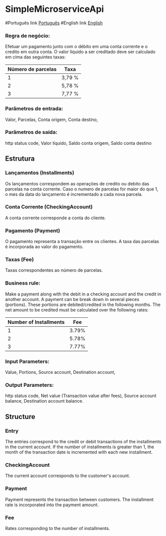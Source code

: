 # SimpleMicroserviceApi

#Português link [Português]( "Português")
#English link [English]( "English")

### Regra de negócio:
Efetuar um pagamento junto com o débito em uma conta corrente e o credito em outra conta.
O valor líquido a ser creditado deve ser calculado em cima das seguintes taxas:


Número de parcelas | Taxa
------------- | -------------
1  | 3,79 %
2  | 5,78 %
3  | 7,77 %

### Parâmetros de entrada:
Valor,
Parcelas,
Conta origem,
Conta destino,

### Parâmetros de saída:
http status code,
Valor líquido,
Saldo conta origem,
Saldo conta destino

## Estrutura
### Lançamentos (Installments)
Os lançamentos correspondem as operações de credito ou debito das parcelas na conta corrente. Caso o numero de parcelas for maior
do que 1, o mes da data do lançamento é incrementado a cada nova parcela.   
### Conta Corrente (CheckingAccount)
A conta corrente corresponde a conta do cliente.
### Pagamento (Payment)
O pagamento representa a transação entre os clientes. A taxa das parcelas é incorporada ao valor do pagamento.
### Taxas (Fee)
Taxas correspondentes ao número de parcelas.


### Business rule:
Make a payment along with the debit in a checking account and the credit in another account.
A payment can be break down in several pieces (portions). These portions are debited/credited in the following months.
The net amount to be credited must be calculated over the following rates:

Number of Installments | Fee 
------------- | -------------
1 | 3.79%
2 | 5.78%
3 | 7.77%

### Input Parameters:
Value,
Portions,
Source account,
Destination account,

### Output Parameters:
http status code,
Net value (Transaction value after fees),
Source account balance,
Destination account balance.

## Structure
### Entry
The entries correspond to the credit or debit transactions of the installments in the current account. If the number of installments is greater
than 1, the month of the transaction date is incremented with each new installment.
### CheckingAccount
The current account corresponds to the customer's account.
### Payment 
Payment represents the transaction between customers. The installment rate is incorporated into the payment amount.
### Fee 
Rates corresponding to the number of installments.

		
			

